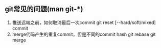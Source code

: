 ## git常见的问题(man git-*)
1. 推送远端之前，如何取消最后一次commit
git reset [--hard/soft/mixed] commit
2. merge代码产生的重复commit，但是不同的commit hash
git rebase
git merge